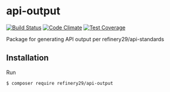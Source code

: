 # api-output

[![Build Status](https://travis-ci.org/refinery29/api-output.svg?branch=master)](https://travis-ci.org/refinery29/api-output)
[![Code Climate](https://codeclimate.com/github/refinery29/api-output/badges/gpa.svg)](https://codeclimate.com/github/refinery29/api-output)
[![Test Coverage](https://codeclimate.com/github/refinery29/api-output/badges/coverage.svg)](https://codeclimate.com/github/refinery29/api-output/coverage)

Package for generating API output per refinery29/api-standards

## Installation

Run

```
$ composer require refinery29/api-output
```
